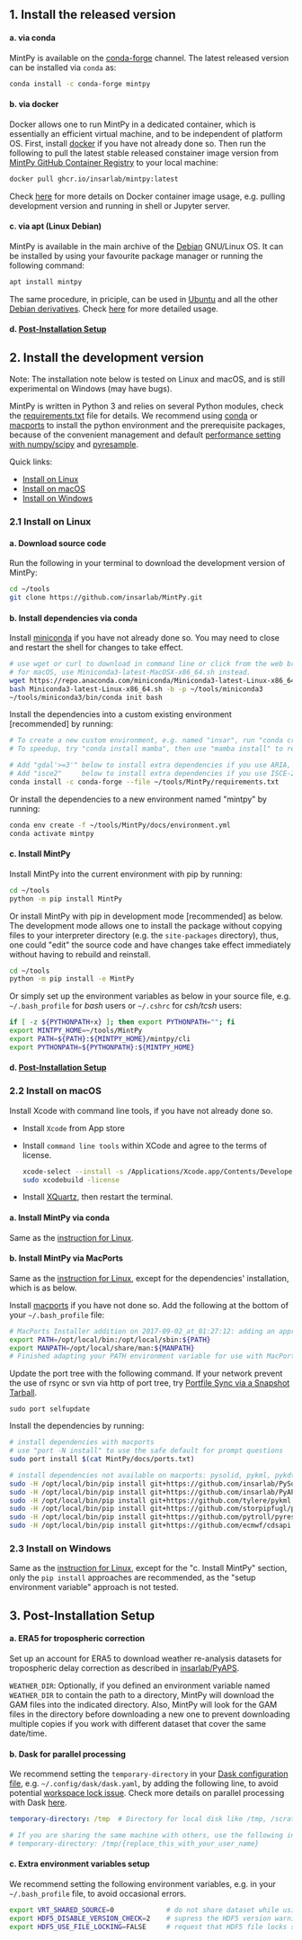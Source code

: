 ## 1. Install the released version ##

#### a. via conda ####

MintPy is available on the [conda-forge](https://anaconda.org/conda-forge/mintpy) channel. The latest released version can be installed via `conda` as:

```bash
conda install -c conda-forge mintpy
```

#### b. via docker ####

Docker allows one to run MintPy in a dedicated container, which is essentially an efficient virtual machine, and to be independent of platform OS. First, install [docker](https://docs.docker.com/install/) if you have not already done so. Then run the following to pull the latest stable released constainer image version from [MintPy GitHub Container Registry](https://github.com/insarlab/MintPy/pkgs/container/mintpy) to your local machine:

```bash
docker pull ghcr.io/insarlab/mintpy:latest
```

Check [here](docker.md) for more details on Docker container image usage, e.g. pulling development version and running in shell or Jupyter server.

#### c. via apt (Linux Debian) ####

MintPy is available in the main archive of the [Debian](https://tracker.debian.org/pkg/mintpy) GNU/Linux OS. It can be installed by using your favourite package manager or running the following command:

```bash
apt install mintpy
```

The same procedure, in priciple, can be used in [Ubuntu](https://ubuntu.com) and all the other [Debian derivatives](https://wiki.debian.org/Derivatives/Census). Check [here](https://salsa.debian.org/debian-gis-team/mintpy/-/blob/master/debian/README.Debian) for more detailed usage.


#### d. [Post-Installation Setup](#3-post-installation-setup) ####

## 2. Install the development version ##

Note: The installation note below is tested on Linux and macOS, and is still experimental on Windows (may have bugs).

MintPy is written in Python 3 and relies on several Python modules, check the [requirements.txt](https://github.com/insarlab/MintPy/blob/main/requirements.txt) file for details. We recommend using [conda](https://docs.conda.io/en/latest/miniconda.html) or [macports](https://www.macports.org/install.php) to install the python environment and the prerequisite packages, because of the convenient management and default [performance setting with numpy/scipy](http://markus-beuckelmann.de/blog/boosting-numpy-blas.html) and [pyresample](https://pyresample.readthedocs.io/en/latest/installation.html#using-pykdtree).

Quick links:

+ [Install on Linux](#21-install-on-linux)
+ [Install on macOS](#22-install-on-macos)
+ [Install on Windows](#23-install-on-windows)

### 2.1 Install on Linux ###

#### a. Download source code ####

Run the following in your terminal to download the development version of MintPy:

```bash
cd ~/tools
git clone https://github.com/insarlab/MintPy.git
```

#### b. Install dependencies via conda ####

Install [miniconda](https://docs.conda.io/en/latest/miniconda.html) if you have not already done so. You may need to close and restart the shell for changes to take effect.

```bash
# use wget or curl to download in command line or click from the web browser
# for macOS, use Miniconda3-latest-MacOSX-x86_64.sh instead.
wget https://repo.anaconda.com/miniconda/Miniconda3-latest-Linux-x86_64.sh
bash Miniconda3-latest-Linux-x86_64.sh -b -p ~/tools/miniconda3
~/tools/miniconda3/bin/conda init bash
```

Install the dependencies into a custom existing environment [recommended] by running:

```bash
# To create a new custom environment, e.g. named "insar", run "conda create --name insar; conda activate insar"
# To speedup, try "conda install mamba", then use "mamba install" to replace "conda install" below

# Add "gdal'>=3'" below to install extra dependencies if you use ARIA, FRInGE, HyP3 or GMTSAR
# Add "isce2"     below to install extra dependencies if you use ISCE-2
conda install -c conda-forge --file ~/tools/MintPy/requirements.txt
```

Or install the dependencies to a new environment named "mintpy" by running:

```bash
conda env create -f ~/tools/MintPy/docs/environment.yml
conda activate mintpy
```

#### c. Install MintPy ####

Install MintPy into the current environment with pip by running:

```bash
cd ~/tools
python -m pip install MintPy
```

Or install MintPy with pip in development mode [recommended] as below. The development mode allows one to install the package without copying files to your interpreter directory (e.g. the `site-packages` directory), thus, one could "edit" the source code and have changes take effect immediately without having to rebuild and reinstall.

```bash
cd ~/tools
python -m pip install -e MintPy
```

Or simply set up the environment variables as below in your source file, e.g. `~/.bash_profile` for _bash_ users or `~/.cshrc` for _csh/tcsh_ users:

```bash
if [ -z ${PYTHONPATH+x} ]; then export PYTHONPATH=""; fi
export MINTPY_HOME=~/tools/MintPy
export PATH=${PATH}:${MINTPY_HOME}/mintpy/cli
export PYTHONPATH=${PYTHONPATH}:${MINTPY_HOME}
```

#### d. [Post-Installation Setup](#3-post-installation-setup) ####

### 2.2 Install on macOS ###

Install Xcode with command line tools, if you have not already done so.

+ Install `Xcode` from App store

+ Install `command line tools` within XCode and agree to the terms of license.

  ```bash
  xcode-select --install -s /Applications/Xcode.app/Contents/Developer/
  sudo xcodebuild -license
  ```

+ Install [XQuartz](https://www.xquartz.org), then restart the terminal.

#### a. Install MintPy via conda ####

Same as the [instruction for Linux](#21-install-on-linux).

#### b. Install MintPy via MacPorts ####

Same as the [instruction for Linux](#21-install-on-linux), except for the dependencies' installation, which is as below.

Install [macports](https://www.macports.org/install.php) if you have not done so. Add the following at the bottom of your `~/.bash_profile` file:

```bash
# MacPorts Installer addition on 2017-09-02_at_01:27:12: adding an appropriate PATH variable for use with MacPorts.
export PATH=/opt/local/bin:/opt/local/sbin:${PATH}
export MANPATH=/opt/local/share/man:${MANPATH}
# Finished adapting your PATH environment variable for use with MacPorts.
```

Update the port tree with the following command. If your network prevent the use of rsync or svn via http of port tree, try [Portfile Sync via a Snapshot Tarball](https://trac.macports.org/wiki/howto/PortTreeTarball).

```
sudo port selfupdate
```

Install the dependencies by running:

```bash
# install dependencies with macports
# use "port -N install" to use the safe default for prompt questions
sudo port install $(cat MintPy/docs/ports.txt)

# install dependencies not available on macports: pysolid, pykml, pykdtree, pyresample, cdsapi
sudo -H /opt/local/bin/pip install git+https://github.com/insarlab/PySolid.git
sudo -H /opt/local/bin/pip install git+https://github.com/insarlab/PyAPS.git
sudo -H /opt/local/bin/pip install git+https://github.com/tylere/pykml.git
sudo -H /opt/local/bin/pip install git+https://github.com/storpipfugl/pykdtree.git
sudo -H /opt/local/bin/pip install git+https://github.com/pytroll/pyresample.git
sudo -H /opt/local/bin/pip install git+https://github.com/ecmwf/cdsapi.git
```

### 2.3 Install on Windows ###

Same as the [instruction for Linux](#21-install-on-linux), except for the "c. Install MintPy" section, only the `pip install` approaches are recommended, as the "setup environment variable" approach is not tested.

## 3. Post-Installation Setup

#### a. ERA5 for tropospheric correction ####

Set up an account for ERA5 to download weather re-analysis datasets for tropospheric delay correction as described in [insarlab/PyAPS](https://github.com/insarlab/pyaps#2-account-setup-for-era5).

`WEATHER_DIR`: Optionally, if you defined an environment variable named `WEATHER_DIR` to contain the path to a directory, MintPy will download the GAM files into the indicated directory. Also, MintPy will look for the GAM files in the directory before downloading a new one to prevent downloading multiple copies if you work with different dataset that cover the same date/time.

#### b. Dask for parallel processing ####

We recommend setting the `temporary-directory` in your [Dask configuration file](https://docs.dask.org/en/stable/configuration.html), e.g. `~/.config/dask/dask.yaml`, by adding the following line, to avoid potential [workspace lock issue](https://github.com/insarlab/MintPy/issues/725). Check more details on parallel processing with Dask [here](./dask.md).

```yaml
temporary-directory: /tmp  # Directory for local disk like /tmp, /scratch, or /local

# If you are sharing the same machine with others, use the following instead to avoid permission issues with others.
# temporary-directory: /tmp/{replace_this_with_your_user_name}
```

#### c. Extra environment variables setup ####

We recommend setting the following environment variables, e.g. in your `~/.bash_profile` file, to avoid occasional errors.

```bash
export VRT_SHARED_SOURCE=0             # do not share dataset while using GDAL VRT in a multi-threading environment
export HDF5_DISABLE_VERSION_CHECK=2    # supress the HDF5 version warning message (0 for abort; 1/2 for printout/suppress warning message)
export HDF5_USE_FILE_LOCKING=FALSE     # request that HDF5 file locks should NOT be used
```
